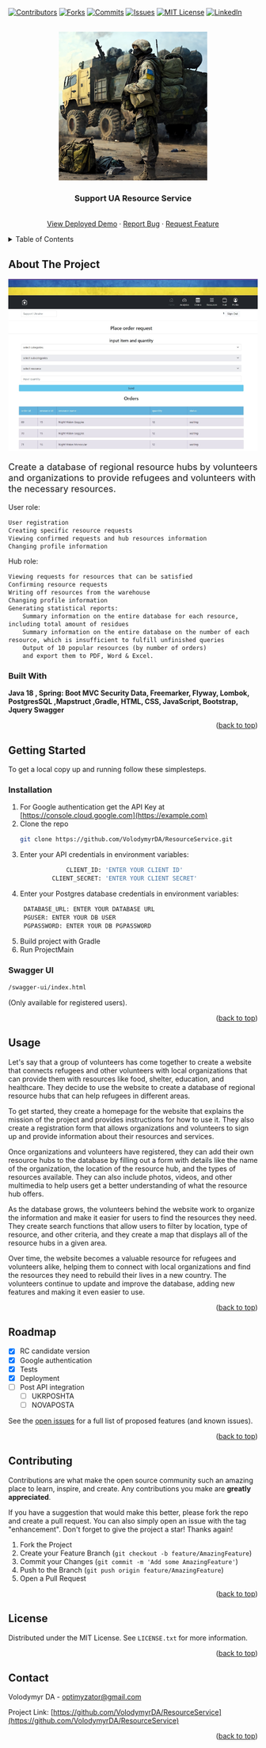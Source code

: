 <a name="readme-top"></a>

<!-- PROJECT SHIELDS -->
<!--
*** I'm using markdown "reference style" links for readability.
*** Reference links are enclosed in brackets [ ] instead of parentheses ( ).
*** See the bottom of this document for the declaration of the reference variables
*** for contributors-url, forks-url, etc. This is an optional, concise syntax you may use.
*** https://www.markdownguide.org/basic-syntax/#reference-style-links
-->
[![Contributors][contributors-shield]][contributors-url]
[![Forks][forks-shield]][forks-url]
[![Commits][commits]][commits]
[![Issues][issues-shield]][issues-url]
[![MIT License][license-shield]][license-url]
[![LinkedIn][linkedin-shield]][linkedin-url]


<!-- PROJECT LOGO -->
<br />
<div align="center">
  <a href="https://github.com/VolodymyrDA/ResourceService">
    <img src="images/logo.png" alt="Logo" width="300" height="300">
  </a>

<h3 align="center">Support UA Resource Service</h3>

  <p align="center"> 
    <br />
    <a href="https://resourceservice-production.up.railway.app/">View Deployed Demo</a>
    ·
    <a href="https://github.com/VolodymyrDA/ResourceService/issues">Report Bug</a>
    ·
    <a href="https://github.com/VolodymyrDA/ResourceService/issues">Request Feature</a>
  </p>
</div>

<!-- TABLE OF CONTENTS -->
<details>
  <summary>Table of Contents</summary>
  <ol>
    <li>
      <a href="#about-the-project">About The Project</a>
      <ul>
        <li><a href="#built-with">Built With</a></li>
      </ul>
    </li>
    <li>
      <a href="#getting-started">Getting Started</a>
      <ul> 
        <li><a href="#installation">Installation</a></li> 
        <li><a href="#swagger-ui">Swagger UI</a></li> 
      </ul>
    </li>
    <li><a href="#usage">Usage</a></li>
    <li><a href="#roadmap">Roadmap</a></li>
    <li><a href="#contributing">Contributing</a></li>
    <li><a href="#license">License</a></li>
    <li><a href="#contact">Contact</a></li>
    <li><a href="#acknowledgments">Acknowledgments</a></li>
  </ol>
</details>



<!-- ABOUT THE PROJECT -->

## About The Project

[![Product Name Screen Shot][product-screenshot]](https://resourceservice-production.up.railway.app/)
<p style="font-size: 1.3em;">
Create a database of regional resource hubs by volunteers and organizations to provide refugees and volunteers with the necessary resources.
</p>
User role:

    User registration
    Creating specific resource requests
    Viewing confirmed requests and hub resources information
    Changing profile information

Hub role:

    Viewing requests for resources that can be satisfied
    Confirming resource requests
    Writing off resources from the warehouse
    Changing profile information
    Generating statistical reports:
        Summary information on the entire database for each resource, including total amount of residues
        Summary information on the entire database on the number of each resource, which is insufficient to fulfill unfinished queries
        Output of 10 popular resources (by number of orders)
        and export them to PDF, Word & Excel.

### Built With

<b>
Java 18 , Spring: Boot MVC Security Data, Freemarker, Flyway,
Lombok, PostgresSQL ,Mapstruct ,Gradle, HTML, CSS, JavaScript, Bootstrap, Jquery
Swagger
</b>
<p align="right">(<a href="#readme-top">back to top</a>)</p>



<!-- GETTING STARTED -->

## Getting Started

To get a local copy up and running follow these simplesteps.

### Installation

1. For Google authentication get the API Key at [https://console.cloud.google.com](https://example.com)
2. Clone the repo
   ```sh
   git clone https://github.com/VolodymyrDA/ResourceService.git
   ```
3. Enter your API credentials in environment variables:
   ```sh
                CLIENT_ID: 'ENTER YOUR CLIENT ID'
            CLIENT_SECRET: 'ENTER YOUR CLIENT SECRET' 
   ```
4. Enter your Postgres database credentials in environment variables:
   ```sh
    DATABASE_URL: ENTER YOUR DATABASE URL
    PGUSER: ENTER YOUR DB USER
    PGPASSWORD: ENTER YOUR DB PGPASSWORD
   ```
5. Build project with Gradle
6. Run ProjectMain

### Swagger UI

```sh
/swagger-ui/index.html
```

(Only available for registered users).
<p align="right">(<a href="#readme-top">back to top</a>)</p>
<!-- USAGE EXAMPLES -->

## Usage

Let's say that a group of volunteers has come together to create a website that connects refugees and other volunteers with local organizations that can provide them with resources like food, shelter, education, and healthcare. They decide to use the website to create a database of regional resource hubs that can help refugees in different areas.

To get started, they create a homepage for the website that explains the mission of the project and provides
instructions for how to use it. They also create a registration form that allows organizations and volunteers to sign up
and provide information about their resources and services.

Once organizations and volunteers have registered, they can add their own resource hubs to the database by filling out a
form with details like the name of the organization, the location of the resource hub, and the types of resources
available. They can also include photos, videos, and other multimedia to help users get a better understanding of what
the resource hub offers.

As the database grows, the volunteers behind the website work to organize the information and make it easier for users
to find the resources they need. They create search functions that allow users to filter by location, type of resource,
and other criteria, and they create a map that displays all of the resource hubs in a given area.

Over time, the website becomes a valuable resource for refugees and volunteers alike, helping them to connect with local
organizations and find the resources they need to rebuild their lives in a new country. The volunteers continue to
update and improve the database, adding new features and making it even easier to use.
<p align="right">(<a href="#readme-top">back to top</a>)</p>


<!-- ROADMAP -->

## Roadmap

- [x] RC candidate version
- [X] Google authentication
- [X] Tests
- [X] Deployment
- [ ] Post API integration
    - [ ] UKRPOSHTA
    - [ ] NOVAPOSTA

See the [open issues](https://github.com/github_username/repo_name/issues) for a full list of proposed features (and
known issues).

<p align="right">(<a href="#readme-top">back to top</a>)</p>


<!-- CONTRIBUTING -->

## Contributing

Contributions are what make the open source community such an amazing place to learn, inspire, and create. Any
contributions you make are **greatly appreciated**.

If you have a suggestion that would make this better, please fork the repo and create a pull request. You can also
simply open an issue with the tag "enhancement".
Don't forget to give the project a star! Thanks again!

1. Fork the Project
2. Create your Feature Branch (`git checkout -b feature/AmazingFeature`)
3. Commit your Changes (`git commit -m 'Add some AmazingFeature'`)
4. Push to the Branch (`git push origin feature/AmazingFeature`)
5. Open a Pull Request

<p align="right">(<a href="#readme-top">back to top</a>)</p>


<!-- LICENSE -->

## License

Distributed under the MIT License. See `LICENSE.txt` for more information.

<p align="right">(<a href="#readme-top">back to top</a>)</p>


<!-- CONTACT -->

## Contact

Volodymyr DA - optimyzator@gmail.com

Project Link: [https://github.com/VolodymyrDA/ResourceService](https://github.com/VolodymyrDA/ResourceService)


<p align="right">(<a href="#readme-top">back to top</a>)</p>



<!-- MARKDOWN LINKS & IMAGES -->
<!-- https://www.markdownguide.org/basic-syntax/#reference-style-links -->

[contributors-shield]: https://img.shields.io/github/contributors/VolodymyrDA/ResourceService.svg?style=for-the-badge

[contributors-url]: https://github.com/VolodymyrDA/ResourceService/graphs/contributors

[forks-shield]: https://img.shields.io/github/forks/VolodymyrDA/ResourceService.svg?style=for-the-badge

[forks-url]: https://github.com/VolodymyrDA/ResourceService/network/members

[commits]: https://img.shields.io/github/commit-activity/y/VolodymyrDA/ResourceService?style=for-the-badge

[commits-url]: https://img.shields.io/github/commit-activity/y/VolodymyrDA/ResourceService?style=for-the-badge

[issues-shield]: https://img.shields.io/github/issues/VolodymyrDA/ResourceService.svg?style=for-the-badge

[issues-url]: https://github.com/VolodymyrDA/ResourceService/issues

[license-shield]: https://img.shields.io/github/license/othneildrew/Best-README-Template.svg?style=for-the-badge

[license-url]: https://github.com/gVolodymyrDA/ResourceService/LICENSE.txt

[linkedin-shield]: https://img.shields.io/badge/-LinkedIn-black.svg?style=for-the-badge&logo=linkedin&colorB=555

[linkedin-url]: https://www.linkedin.com/in/volodymyr-doloka-351226153/

[product-screenshot]: images/screenshot.png